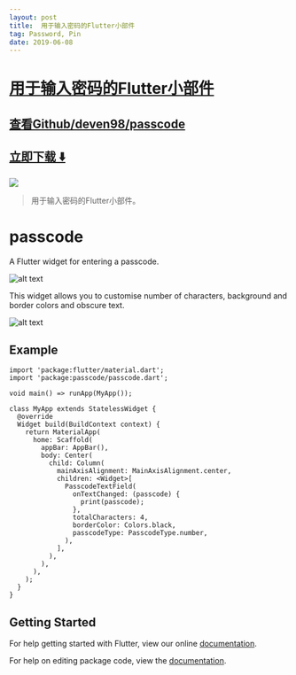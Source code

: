 ```yaml
---
layout: post
title:  用于输入密码的Flutter小部件
tag: Password, Pin
date: 2019-06-08
---
```


# [用于输入密码的Flutter小部件 ](http://github.com/deven98/passcode) 



## [查看Github/deven98/passcode](http://github.com/deven98/passcode)
## [立即下载 ️⬇️ ](https://codeload.github.com/deven98/passcode/zip/master) 


 
![](https://flutterawesome.com/content/images/2018/11/passcode.jpg)
 
>
> 用于输入密码的Flutter小部件。
>

 
# passcode

A Flutter widget for entering a passcode.

![alt text](https://github.com/deven98/passcode/blob/master/screenshot_1.png)

This widget allows you to customise number of characters, background and border colors and obscure text.

![alt text](https://github.com/deven98/passcode/blob/master/screenshot_2.png)

## Example

    import 'package:flutter/material.dart';
    import 'package:passcode/passcode.dart';

    void main() => runApp(MyApp());

    class MyApp extends StatelessWidget {
      @override
      Widget build(BuildContext context) {
        return MaterialApp(
          home: Scaffold(
            appBar: AppBar(),
            body: Center(
              child: Column(
                mainAxisAlignment: MainAxisAlignment.center,
                children: <Widget>[
                  PasscodeTextField(
                    onTextChanged: (passcode) {
                      print(passcode);
                    },
                    totalCharacters: 4,
                    borderColor: Colors.black,
                    passcodeType: PasscodeType.number,
                  ),
                ],
              ),
            ),
          ),
        );
      }
    }

## Getting Started

For help getting started with Flutter, view our online [documentation](https://flutter.io/).

For help on editing package code, view the [documentation](https://flutter.io/developing-packages/).

